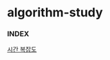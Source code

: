 # algorithm-study

### INDEX

[시간 복잡도](https://github.com/oh29oh29/algorithm-study/tree/master/time-complexity.md)